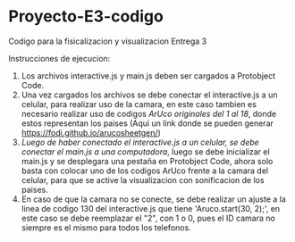 # Proyecto-E3-codigo
Codigo para la fisicalizacion y visualizacion Entrega 3


Instrucciones de ejecucion:

1. Los archivos interactive.js y main.js deben ser cargados a Protobject Code.
2. Una vez cargados los archivos se debe conectar el interactive.js a un celular, para realizar uso de la camara, en este caso tambien es necesario realizar uso de codigos *ArUco originales del 1 al 18*, donde estos representan los paises (Aqui un link donde se pueden generar https://fodi.github.io/arucosheetgen/)
3. *Luego de haber conectado el interactive.js a un celular, se debe conectar el main.js a una computadora*, luego se debe inicializar el main.js y se desplegara una pestaña en Protobject Code, ahora solo basta con colocar uno de los codigos ArUco frente a la camara del celular, para que se active la visualizacion con sonificacion de los paises.
4.  En caso de que la camara no se conecte, se debe realizar un ajuste a la linea de codigo 130 del interactive.js que tiene 'Aruco.start(30, 2);', en este caso se debe reemplazar el "2", con 1 o 0, pues el ID camara no siempre es el mismo para todos los telefonos.

